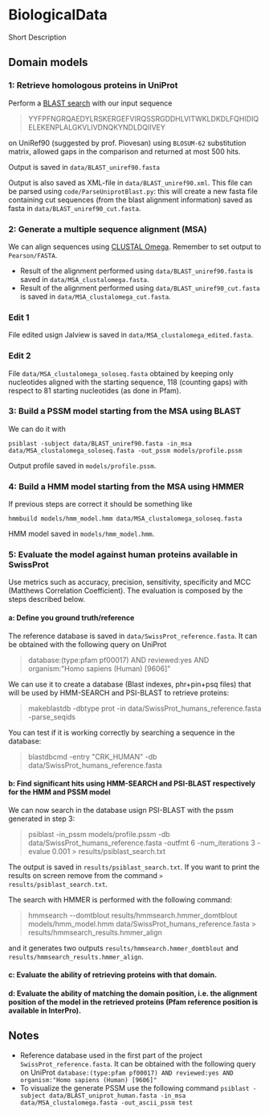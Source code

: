 # BiologicalData

Short Description

## Domain models

### 1: Retrieve homologous proteins in UniProt

Perform a [BLAST search](https://www.uniprot.org/blast/) with our input sequence 

>YYFPFNGRQAEDYLRSKERGEFVIRQSSRGDDHLVITWKLDKDLFQHIDIQELEKENPLALGKVLIVDNQKYNDLDQIIVEY

on UniRef90 (suggested by prof. Piovesan) using `BLOSUM-62` substitution matrix, allowed gaps in the comparison and returned at most 500 hits.

Output is saved in `data/BLAST_uniref90.fasta`

Output is also saved as XML-file in `data/BLAST_uniref90.xml`. This file can be parsed using `code/ParseUniprotBlast.py`: this will create a new fasta file containing cut sequences (from the blast alignment information) saved as fasta in `data/BLAST_uniref90_cut.fasta`.

### 2: Generate a multiple sequence alignment (MSA)

We can align sequences using [CLUSTAL Omega](https://www.ebi.ac.uk/Tools/msa/clustalo/). Remember to set output to `Pearson/FASTA`. 

* Result of the alignment performed using `data/BLAST_uniref90.fasta` is saved in `data/MSA_clustalomega.fasta`.
* Result of the alignment performed using `data/BLAST_uniref90_cut.fasta` is saved in `data/MSA_clustalomega_cut.fasta`.

### Edit 1
File edited usign Jalview is saved in `data/MSA_clustalomega_edited.fasta`.

### Edit 2
File `data/MSA_clustalomega_soloseq.fasta` obtained by keeping only nucleotides aligned with the starting sequence, 118 (counting gaps) with respect to 81 starting nucleotides (as done in Pfam).


### 3: Build a PSSM model starting from the MSA using BLAST

We can do it with 

```
psiblast -subject data/BLAST_uniref90.fasta -in_msa data/MSA_clustalomega_soloseq.fasta -out_pssm models/profile.pssm
```

Output profile saved in `models/profile.pssm`.

### 4: Build a HMM model starting from the MSA using HMMER

If previous steps are correct it should be something like
```
hmmbuild models/hmm_model.hmm data/MSA_clustalomega_soloseq.fasta
```

HMM model saved in `models/hmm_model.hmm`.

### 5: Evaluate the model against human proteins available in SwissProt

Use metrics such as accuracy, precision, sensitivity, specificity and MCC (Matthews Correlation Coefficient). 
The evaluation is composed by the steps described below.

#### a: Define you ground truth/reference 
The reference database is saved in `data/SwissProt_reference.fasta`. It can be obtained with the following query on UniProt 
>database:(type:pfam pf00017) AND reviewed:yes AND organism:"Homo sapiens (Human) [9606]"

We can use it to create a database (Blast indexes, phr+pin+psq files) that will be used by HMM-SEARCH and PSI-BLAST to retrieve proteins:
>makeblastdb -dbtype prot -in data/SwissProt_humans_reference.fasta -parse_seqids

You can test if it is working correctly by searching a sequence in the database:
>blastdbcmd -entry "CRK_HUMAN" -db data/SwissProt_humans_reference.fasta

#### b: Find significant hits using HMM-SEARCH and PSI-BLAST respectively for the HMM and PSSM model

We can now search in the database usign PSI-BLAST with the pssm generated in step 3:

>psiblast -in_pssm models/profile.pssm -db data/SwissProt_humans_reference.fasta -outfmt 6 -num_iterations 3 -evalue 0.001 > results/psiblast_search.txt

The output is saved in `results/psiblast_search.txt`. If you want to print the results on screen remove from the command `> results/psiblast_search.txt`.

The search with HMMER is performed with the following command:
> hmmsearch --domtblout results/hmmsearch.hmmer_domtblout models/hmm_model.hmm data/SwissProt_humans_reference.fasta > results/hmmsearch_results.hmmer_align

and it generates two outputs `results/hmmsearch.hmmer_domtblout` and `results/hmmsearch_results.hmmer_align`.

#### c: Evaluate the ability of retrieving proteins with that domain.

#### d: Evaluate the ability of matching the domain position, i.e. the alignment position of the model in the retrieved proteins (Pfam reference position is available in InterPro).



## Notes

* Reference database used in the first part of the project `SwissProt_reference.fasta`. It can be obtained with the following query on UniProt `database:(type:pfam pf00017) AND reviewed:yes AND organism:"Homo sapiens (Human) [9606]"`
* To visualize the generate PSSM use the following command `psiblast -subject data/BLAST_uniprot_human.fasta -in_msa data/MSA_clustalomega.fasta -out_ascii_pssm test`
